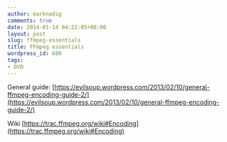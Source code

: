 ```yaml
---
author: marknadig
comments: true
date: 2014-01-14 04:22:05+00:00
layout: post
slug: ffmpeg-essentials
title: FFmpeg essentials
wordpress_id: 680
tags:
- DVD
---
```


General guide: [https://evilsoup.wordpress.com/2013/02/10/general-ffmpeg-encoding-guide-2/](https://evilsoup.wordpress.com/2013/02/10/general-ffmpeg-encoding-guide-2/)

Wiki [https://trac.ffmpeg.org/wiki#Encoding](https://trac.ffmpeg.org/wiki#Encoding)
